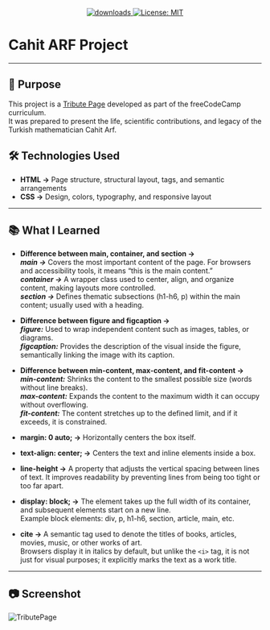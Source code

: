 <p align="center">
  <a href="https://github.com/busrademirell/cahit-arf-tribute-page/blob/master/README.md">
    <img alt="downloads" src="https://img.shields.io/badge/English-En-blue" target="_blank" />
  </a>
  <a href="https://github.com/busrademirell/cahit-arf-tribute-page/blob/master/doc/tr/README_tr.md">
    <img alt="License: MIT" src="https://img.shields.io/badge/Turkish-Tr-red" target="_blank" />
  </a>
</p>

# Cahit ARF Project

---

## 🎯 Purpose

This project is a [Tribute Page](https://tribute-page.freecodecamp.rocks/) developed as part of the freeCodeCamp curriculum.  
It was prepared to present the life, scientific contributions, and legacy of the Turkish mathematician Cahit Arf.

## 🛠 Technologies Used

- **HTML →** Page structure, structural layout, tags, and semantic arrangements
- **CSS →** Design, colors, typography, and responsive layout

---

## 📚 What I Learned

- **Difference between main, container, and section →**  
  **_main →_** Covers the most important content of the page. For browsers and accessibility tools, it means “this is the main content.”  
  **_container →_** A wrapper class used to center, align, and organize content, making layouts more controlled.  
  **_section →_** Defines thematic subsections (h1-h6, p) within the main content; usually used with a heading.

- **Difference between figure and figcaption →**  
  **_figure:_** Used to wrap independent content such as images, tables, or diagrams.  
  **_figcaption:_** Provides the description of the visual inside the figure, semantically linking the image with its caption.

- **Difference between min-content, max-content, and fit-content →**  
  **_min-content:_** Shrinks the content to the smallest possible size (words without line breaks).  
  **_max-content:_** Expands the content to the maximum width it can occupy without overflowing.  
  **_fit-content:_** The content stretches up to the defined limit, and if it exceeds, it is constrained.

- **margin: 0 auto; →** Horizontally centers the box itself.

- **text-align: center; →** Centers the text and inline elements inside a box.

- **line-height →** A property that adjusts the vertical spacing between lines of text. It improves readability by preventing lines from being too tight or too far apart.

- **display: block; →** The element takes up the full width of its container, and subsequent elements start on a new line.  
  Example block elements: div, p, h1-h6, section, article, main, etc.

- **cite →** A semantic tag used to denote the titles of books, articles, movies, music, or other works of art.  
  Browsers display it in italics by default, but unlike the `<i>` tag, it is not just for visual purposes; it explicitly marks the text as a work title.

---

## 📷 Screenshot

![TributePage](tribute.gif)
